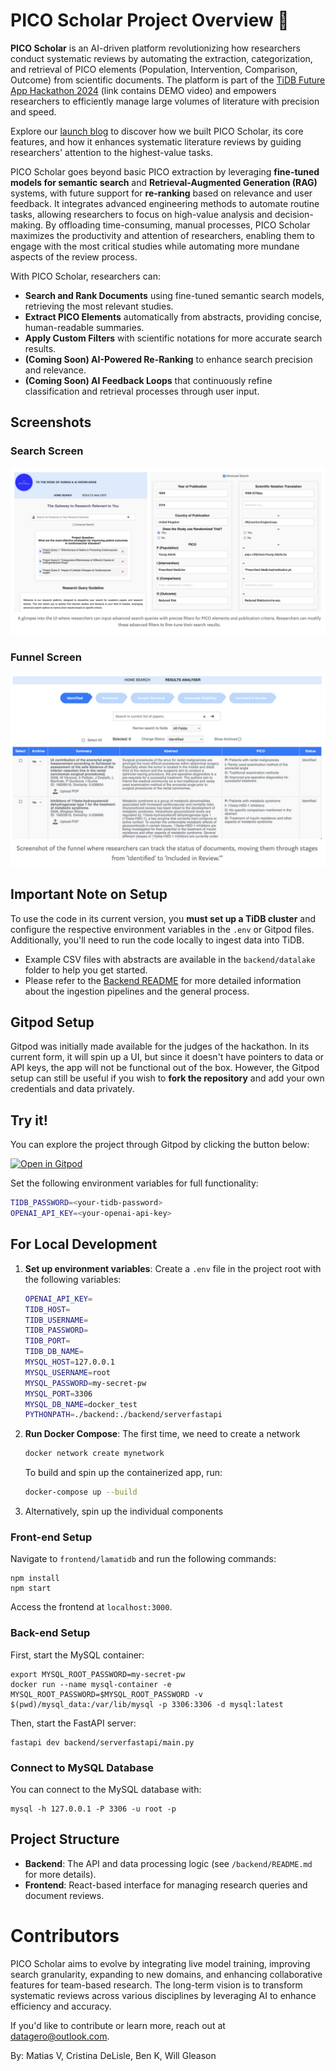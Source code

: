 # PICO Scholar Project Overview 🚀

**PICO Scholar** is an AI-driven platform revolutionizing how researchers conduct systematic reviews by automating the extraction, categorization, and retrieval of PICO elements (Population, Intervention, Comparison, Outcome) from scientific documents. The platform is part of the [TiDB Future App Hackathon 2024](https://devpost.com/software/pico-scholar) (link contains DEMO video) and empowers researchers to efficiently manage large volumes of literature with precision and speed.

Explore our [launch blog](https://medium.com/@datagero/pico-scholar-poc-exploring-llms-role-for-systematic-literature-reviews-68ab9a1f4377) to discover how we built PICO Scholar, its core features, and how it enhances systematic literature reviews by guiding researchers' attention to the highest-value tasks.

PICO Scholar goes beyond basic PICO extraction by leveraging **fine-tuned models for semantic search** and **Retrieval-Augmented Generation (RAG)** systems, with future support for **re-ranking** based on relevance and user feedback. It integrates advanced engineering methods to automate routine tasks, allowing researchers to focus on high-value analysis and decision-making. By offloading time-consuming, manual processes, PICO Scholar maximizes the productivity and attention of researchers, enabling them to engage with the most critical studies while automating more mundane aspects of the review process.

With PICO Scholar, researchers can:

- **Search and Rank Documents** using fine-tuned semantic search models, retrieving the most relevant studies.
- **Extract PICO Elements** automatically from abstracts, providing concise, human-readable summaries.
- **Apply Custom Filters** with scientific notations for more accurate search results.
- **(Coming Soon) AI-Powered Re-Ranking** to enhance search precision and relevance.
- **(Coming Soon) AI Feedback Loops** that continuously refine classification and retrieval processes through user input.

## Screenshots

### Search Screen
![Search Screen](assets/search-screen.png)

### Funnel Screen
![Funnel Screen](assets/funnel-screen.png)


## Important Note on Setup

To use the code in its current version, you **must set up a TiDB cluster** and configure the respective environment variables in the `.env` or Gitpod files. Additionally, you'll need to run the code locally to ingest data into TiDB. 

- Example CSV files with abstracts are available in the `backend/datalake` folder to help you get started.
- Please refer to the [Backend README](./backend/README.md) for more detailed information about the ingestion pipelines and the general process.

## Gitpod Setup

Gitpod was initially made available for the judges of the hackathon. In its current form, it will spin up a UI, but since it doesn't have pointers to data or API keys, the app will not be functional out of the box. However, the Gitpod setup can still be useful if you wish to **fork the repository** and add your own credentials and data privately.

## Try it!

You can explore the project through Gitpod by clicking the button below:

[![Open in Gitpod](https://gitpod.io/button/open-in-gitpod.svg)](https://gitpod.io/new/#https://github.com/datagero/pico-scholar)

Set the following environment variables for full functionality:
```sh
TIDB_PASSWORD=<your-tidb-password>
OPENAI_API_KEY=<your-openai-api-key>
```

## For Local Development

1. **Set up environment variables**:
   Create a `.env` file in the project root with the following variables:
   ```sh
   OPENAI_API_KEY=
   TIDB_HOST=
   TIDB_USERNAME=
   TIDB_PASSWORD=
   TIDB_PORT=
   TIDB_DB_NAME=
   MYSQL_HOST=127.0.0.1
   MYSQL_USERNAME=root
   MYSQL_PASSWORD=my-secret-pw
   MYSQL_PORT=3306
   MYSQL_DB_NAME=docker_test
   PYTHONPATH=./backend:./backend/serverfastapi
   ```

2. **Run Docker Compose**:
   The first time, we need to create a network
   ```sh
   docker network create mynetwork
   ```

   To build and spin up the containerized app, run:
   ```sh
   docker-compose up --build
   ```

3. Alternatively, spin up the individual components

### Front-end Setup
Navigate to `frontend/lamatidb` and run the following commands:
```
npm install
npm start
```
Access the frontend at `localhost:3000`.

### Back-end Setup

First, start the MySQL container:
```
export MYSQL_ROOT_PASSWORD=my-secret-pw
docker run --name mysql-container -e MYSQL_ROOT_PASSWORD=$MYSQL_ROOT_PASSWORD -v $(pwd)/mysql_data:/var/lib/mysql -p 3306:3306 -d mysql:latest
```

Then, start the FastAPI server:
```
fastapi dev backend/serverfastapi/main.py
```

### Connect to MySQL Database

You can connect to the MySQL database with:
```
mysql -h 127.0.0.1 -P 3306 -u root -p
```

## Project Structure

- **Backend**: The API and data processing logic (see `/backend/README.md` for more details).
- **Frontend**: React-based interface for managing research queries and document reviews.

# Contributors

PICO Scholar aims to evolve by integrating live model training, improving search granularity, expanding to new domains, and enhancing collaborative features for team-based research. The long-term vision is to transform systematic reviews across various disciplines by leveraging AI to enhance efficiency and accuracy.

If you'd like to contribute or learn more, reach out at datagero@outlook.com.

By: Matias V, Cristina DeLisle, Ben K, Will Gleason

